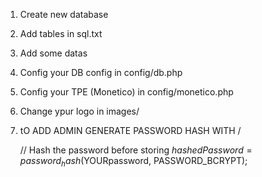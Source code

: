 1) Create new database
2) Add tables in sql.txt
3) Add some datas
4) Config your DB config in config/db.php
5) Config your TPE (Monetico) in config/monetico.php
6) Change ypur logo in images/
7) tO ADD ADMIN GENERATE PASSWORD HASH WITH /
   
    // Hash the password before storing
    $hashedPassword = password_hash($YOURpassword, PASSWORD_BCRYPT);
